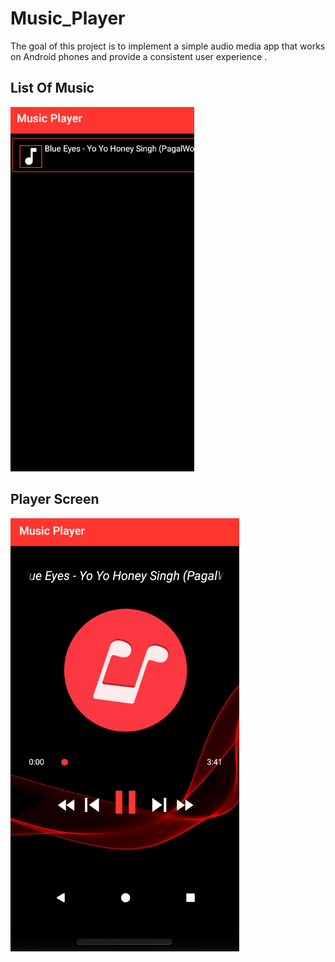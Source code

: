 # Music_Player
The goal of this project is to implement a simple audio media app that works on Android phones and provide a consistent user experience .

## List Of Music 
![SS2](Screenshots/SS2.png)

## Player Screen
![SS1](Screenshots/SS1.png)
